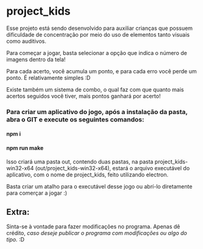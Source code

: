 # project_kids

Esse projeto está sendo desenvolvido para auxiliar crianças que possuem dificuldade de concentração por meio do uso de elementos tanto visuais como auditivos. 

Para começar a jogar, basta selecionar a opção que indica o número de imagens dentro da tela!

Para cada acerto, você acumula um ponto, e para cada erro você perde um ponto. É relativamente simples :D

Existe também um sistema de combo, o qual faz com que quanto mais acertos seguidos você tiver, mais pontos ganhará por acerto!

### Para criar um aplicativo do jogo, após a instalação da pasta, abra o GIT e execute os seguintes comandos:

#### npm i
#### npm run make

Isso criará uma pasta out, contendo duas pastas, na pasta project_kids-win32-x64 (out/project_kids-win32-x64), estará o arquivo executável do aplicativo, com o nome de project_kids, feito utilizando electron.

Basta criar um atalho para o executável desse jogo ou abrí-lo diretamente para comerçar a jogar :)

## Extra:

Sinta-se à vontade para fazer modificações no programa. Apenas dê crédito, _caso deseje publicar o programa com modificações ou algo do tipo._ :D
